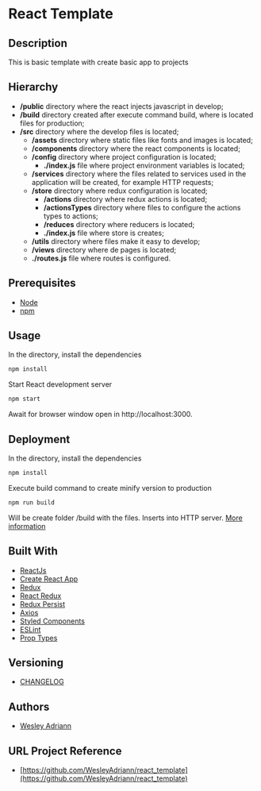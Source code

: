 React Template
============

## Description

This is basic template with create basic app to projects

## Hierarchy

- **/public** directory where the react injects javascript in develop;
- **/build** directory created after execute command build, where is located files for production;
- **/src** directory where the develop files is located;
  - **/assets** directory where static files like fonts and images is located;
  - **/components** directory where the react components is located;
  - **/config** directory where project configuration is located;
    - **./index.js** file where project environment variables is located;
  - **/services** directory where the files related to services used in the application will be created, for example HTTP requests;
  - **/store** directory where redux configuration is located;
    - **/actions** directory where redux actions is located;
    - **/actionsTypes** directory where files to configure the actions types to actions;
    - **/reduces** directory where reducers is located;
    - **./index.js** file where store is creates;
  - **/utils** directory where files make it easy to develop;
  - **/views** directory where de pages is located;
  - **./routes.js** file where routes is configured.

## Prerequisites

- [Node](https://nodejs.org/)
- [npm](https://www.npmjs.com)

## Usage

In the directory, install the dependencies
```bash
npm install
```
Start React development server
```bash
npm start
```
Await for browser window open in http://localhost:3000.

## Deployment
In the directory, install the dependencies
```bash
npm install
```
Execute build command to create minify version to production
```bash
npm run build
```
Will be create folder /build with the files. Inserts into HTTP server. [More information](https://create-react-app.dev/docs/deployment/)

## Built With

- [ReactJs](https://reactjs.org)
- [Create React App](https://create-react-app.dev)
- [Redux](https://redux.js.org)
- [React Redux](https://react-redux.js.org)
- [Redux Persist](https://github.com/rt2zz/redux-persist)
- [Axios](https://github.com/axios/axios)
- [Styled Components](https://www.styled-components.com)
- [ESLint](https://eslint.org)
- [Prop Types](https://www.npmjs.com/package/prop-types)

## Versioning

- [CHANGELOG](CHANGELOG.md)

## Authors

- [Wesley Adriann](https://github.com/WesleyAdriann)

## URL Project Reference

- [https://github.com/WesleyAdriann/react_template](https://github.com/WesleyAdriann/react_template)
